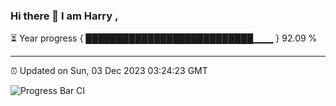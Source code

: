 ### Hi there 👋 I am Harry , 

⏳ Year progress { ███████████████████████████▁▁▁ } 92.09 %

---

⏰ Updated on Sun, 03 Dec 2023 03:24:23 GMT

![Progress Bar CI](https://github.com/duykhang68/duykhang68/workflows/Progress%20Bar%20CI/badge.svg)
